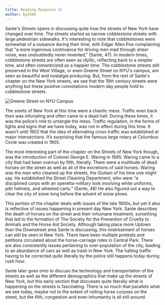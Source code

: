 ```yaml
---
title: Reading Response #1
author: bg1506
---
```


Sante's _Streets_ opens in discussing quite how the streets of New York have changed over time. The streets started as narrow cobblestone streets with large pedestrian sidewalks. It's interesting to note that cobblestones were somewhat of a nuisance  during their time, with Edgar Allen Poe complaining that "a more ingenious contrivance for driving men mad through sheer noise, was undoubtedly never invented," (Sante, 47). In modern times, cobblestone streets are often seen as idyllic, reflecting back to a simpler time, and often romanticized as a happier time. The cobblestone streets still preserved in the West Village, or even Greene Street on NYU's campus, are seen as beautiful and nostalgia producing. But, from the rest of Sante's chapter on the New York streets, we see that the 19th century streets were anything but these positive connotations modern day people hold to cobblestone streets.

![Greene Street on NYU Campus ](https://i.imgur.com/A2bEQT1.jpg)

The sreets of New York at this time were a chaotic mess. Traffic even back then was infuriating and often came to a dead halt. During these times, it was the police’s role to untangle the mess. Traffic regulation, in the forms of lights and signs that we have today, was not in effect during this time. It wasn’t until 1902 that the idea of alternating cross traffic was established at major intersections. It’s surprising that the famous large rotary at Columbus Circle was created in 1905.

  The most interesting part of the chapter on the Streets of New York though, was the introduction of Colonel George E. Waring in 1895. Waring came to a city that had been overrun by filth, literally. There were a multitude of dead horses on the street as well as all of the excretions of said horses. Waring was the man who cleaned up the streets, the Giuliani of his time one might say. He established the Street Cleaning Department, who were “a disciplined corps with an operetta-military look involving white uniforms, pith helmets, and wheeled carts.” (Sante, 48)  He also figured out a way to clear the city of snow long before the advent of snow plows.

  This portion of the chapter deals with issues of the late 1800s, but yet it also is reflective of issues happening in present day New York. Sante describes the death of horses on the street and their inhumane treatment, something that led to the formation of The Society for the Prevention of Cruelty to Animals and the Horse Aid Society. Although taking place more Uptown than the Downstreet area Sante is discussing, this mistreatment of horses can still be seen in New York. There have been multiple protests and petitions circulated about the horse-carriage rides in Central Park. There are also consistently issues pertaining to over-population of the city, leading to an abundance of cars as well as trash in New York. The halting traffic having to be corrected quite literally by the police still happens today during rush hour.

  Sante later goes onto to discuss the technology and transportation of the streets as well as the different demographics that make up the streets of New York, but this early section that discusses quite literally what is happening on the streets is fascinating. There is so much that parallels what we see today, maybe not to the extent of rotting horse corpses on the street, but the filth, congestion and even inhumanity is all still around.
